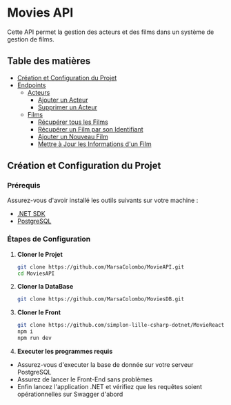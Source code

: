 # Movies API

Cette API permet la gestion des acteurs et des films dans un système de gestion de films.

## Table des matières

- [Création et Configuration du Projet](#création-et-configuration-du-projet)
- [Endpoints](#endpoints)
  - [Acteurs](#acteurs)
    - [Ajouter un Acteur](#ajouter-un-acteur)
    - [Supprimer un Acteur](#supprimer-un-acteur)
  - [Films](#films)
    - [Récupérer tous les Films](#récupérer-tous-les-films)
    - [Récupérer un Film par son Identifiant](#récupérer-un-film-par-son-identifiant)
    - [Ajouter un Nouveau Film](#ajouter-un-nouveau-film)
    - [Mettre à Jour les Informations d'un Film](#mettre-à-jour-les-informations-dun-film)

## Création et Configuration du Projet

### Prérequis

Assurez-vous d'avoir installé les outils suivants sur votre machine :

- [.NET SDK](https://dotnet.microsoft.com/download)
- [PostgreSQL](https://www.postgresql.org/download/)

### Étapes de Configuration

1. **Cloner le Projet**

   ```bash
   git clone https://github.com/MarsaColombo/MovieAPI.git
   cd MoviesAPI
   ```
2. **Cloner la DataBase**

    ```bash
    git clone https://github.com/MarsaColombo/MoviesDB.git
    ```
    
3. **Cloner le Front**

    ```bash
    git clone https://github.com/simplon-lille-csharp-dotnet/MovieReactFront.git
    npm i
    npm run dev
    ```

4. **Executer les programmes requis**
- Assurez-vous d'executer la base de donnée sur votre serveur PostgreSQL
- Assurez de lancer le Front-End sans problèmes
- Enfin lancez l'application .NET et vérifiez que les requêtes soient opérationnelles sur Swagger d'abord




   

